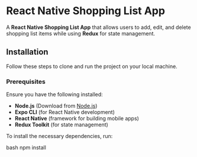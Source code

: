 # React Native Shopping List App

A **React Native Shopping List App** that allows users to add, edit, and delete shopping list items while using **Redux** for state management.

## Installation

Follow these steps to clone and run the project on your local machine.

### Prerequisites

Ensure you have the following installed:

- **Node.js** (Download from [Node.js](https://nodejs.org/))
- **Expo CLI** (for React Native development)
- **React Native** (framework for building mobile apps)
- **Redux Toolkit** (for state management)

To install the necessary dependencies, run:

bash
npm install